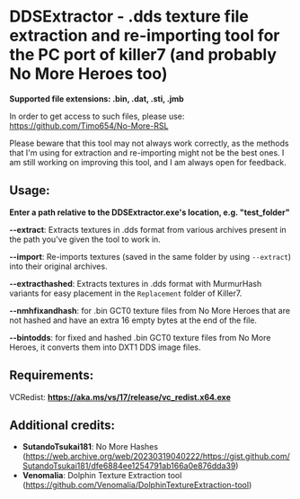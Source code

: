 # DDSExtractor - .dds texture file extraction and re-importing tool for the PC port of killer7 (and probably No More Heroes too)

**Supported file extensions: .bin, .dat, .sti, .jmb**

In order to get access to such files, please use: https://github.com/Timo654/No-More-RSL

Please beware that this tool may not always work correctly, as the methods that I'm using for extraction and re-importing might not be the best ones. 
I am still working on improving this tool, and I am always open for feedback.

## Usage:
**Enter a path relative to the DDSExtractor.exe's location, e.g. "test_folder"**

**--extract**: Extracts textures in .dds format from various archives present in the path you've given the tool to work in.

**--import**: Re-imports textures (saved in the same folder by using `--extract`) into their original archives.

**--extracthashed**: Extracts textures in .dds format with MurmurHash variants for easy placement in the `Replacement` folder of Killer7.

**--nmhfixandhash**: for .bin GCT0 texture files from No More Heroes that are not hashed and have an extra 16 empty bytes at the end of the file.

**--bintodds**: for fixed and hashed .bin GCT0 texture files from No More Heroes, it converts them into DXT1 DDS image files.

## Requirements:
VCRedist: **https://aka.ms/vs/17/release/vc_redist.x64.exe**

## Additional credits:
- **SutandoTsukai181**: No More Hashes (https://web.archive.org/web/20230319040222/https://gist.github.com/SutandoTsukai181/dfe6884ee1254791ab166a0e876dda39)
- **Venomalia**: Dolphin Texture Extraction tool (https://github.com/Venomalia/DolphinTextureExtraction-tool)
